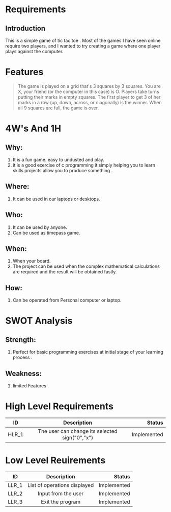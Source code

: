 # Requirements


## Introduction


This is a simple game of tic tac toe . Most of the games I have seen online require two players, and I wanted to try creating a game where one player plays against the computer.


# Features
>The game is played on a grid that's 3 squares by 3 squares.
>You are X, your friend (or the computer in this case) is O. Players take turns putting their marks in empty squares.
>The first player to get 3 of her marks in a row (up, down, across, or diagonally) is the winner.
>When all 9 squares are full, the game is over.

# 4W's And 1H

## Why:
1. It is a fun game. easy to undusted and play.
2. it is a good exercise of c programming it simply helping you to learn skills projects allow you to produce something  .


## Where:
1. It can be used in our laptops or desktops.


## Who:
1. It can be used by anyone.
2. Can be used as timepass game.

## When:
1. When your board.
2. The project can be used when the complex mathematical calculations are required and the result will be obtained fastly.

## How:
1. Can be operated from Personal computer or laptop.


# SWOT Analysis

## Strength:
1. Perfect for basic programming exercises at initial stage of your learning process .


## Weakness:
1. limited Features .


# High Level Requirements
| ID   |      Description     |  Status |
|----------|:-------------:|------:|
| HLR_1 |   The user can change its selected sign("0","x") | Implemented |



# Low Level Reuirements
| ID   |      Description     |  Status |
|----------|:-------------:|------:|
| LLR_1 |   List of operations displayed | Implemented  |
| LLR_2 |  Input from the user  | Implemented  |
| LLR_3 |  Exit the program  | Implemented  |